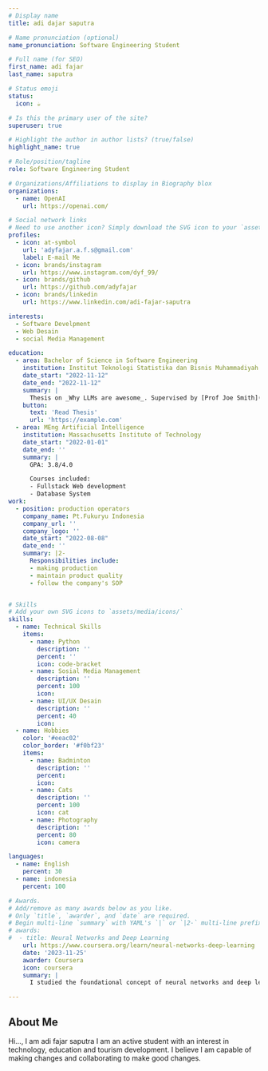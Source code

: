 ```yaml
---
# Display name
title: adi dajar saputra

# Name pronunciation (optional)
name_pronunciation: Software Engineering Student 

# Full name (for SEO)
first_name: adi fajar
last_name: saputra

# Status emoji
status:
  icon: ☕️

# Is this the primary user of the site?
superuser: true

# Highlight the author in author lists? (true/false)
highlight_name: true

# Role/position/tagline
role: Software Engineering Student

# Organizations/Affiliations to display in Biography blox
organizations:
  - name: OpenAI
    url: https://openai.com/

# Social network links
# Need to use another icon? Simply download the SVG icon to your `assets/media/icons/` folder.
profiles:
  - icon: at-symbol
    url: 'adyfajar.a.f.s@gmail.com'
    label: E-mail Me
  - icon: brands/instagram
    url: https://www.instagram.com/dyf_99/
  - icon: brands/github
    url: https://github.com/adyfajar
  - icon: brands/linkedin
    url: https://www.linkedin.com/adi-fajar-saputra

interests:
  - Software Develpment
  - Web Desain
  - social Media Management

education:
  - area: Bachelor of Science in Software Engineering
    institution: Institut Teknologi Statistika dan Bisnis Muhammadiyah Semarang
    date_start: "2022-11-12"
    date_end: "2022-11-12"
    summary: |
      Thesis on _Why LLMs are awesome_. Supervised by [Prof Joe Smith](https://example.com). Presented papers at 5 IEEE conferences with the contributions being published in 2 Springer journals.
    button:
      text: 'Read Thesis'
      url: 'https://example.com'
  - area: MEng Artificial Intelligence
    institution: Massachusetts Institute of Technology
    date_start: "2022-01-01"
    date_end: ''
    summary: |
      GPA: 3.8/4.0

      Courses included:
      - Fullstack Web development
      - Database System
work:
  - position: production operators
    company_name: Pt.Fukuryu Indonesia
    company_url: ''
    company_logo: ''
    date_start: "2022-08-08"
    date_end: ''
    summary: |2-
      Responsibilities include:
      - making production
      - maintain product quality
      - follow the company's SOP


# Skills
# Add your own SVG icons to `assets/media/icons/`
skills:
  - name: Technical Skills
    items:
      - name: Python
        description: ''
        percent: ''
        icon: code-bracket
      - name: Sosial Media Management
        description: ''
        percent: 100
        icon: 
      - name: UI/UX Desain
        description: ''
        percent: 40
        icon:  
  - name: Hobbies
    color: '#eeac02'
    color_border: '#f0bf23'
    items:
      - name: Badminton
        description: ''
        percent: 
        icon: 
      - name: Cats
        description: ''
        percent: 100
        icon: cat
      - name: Photography
        description: ''
        percent: 80
        icon: camera

languages:
  - name: English
    percent: 30
  - name: indonesia
    percent: 100

# Awards.
# Add/remove as many awards below as you like.
# Only `title`, `awarder`, and `date` are required.
# Begin multi-line `summary` with YAML's `|` or `|2-` multi-line prefix and indent 2 spaces below.
# awards:
#  - title: Neural Networks and Deep Learning
    url: https://www.coursera.org/learn/neural-networks-deep-learning
    date: '2023-11-25'
    awarder: Coursera
    icon: coursera
    summary: |
      I studied the foundational concept of neural networks and deep learning. By the end, I was familiar with the significant technological trends driving the rise of deep learning; build, train, and apply fully connected deep neural networks; implement efficient (vectorized) neural networks; identify key parameters in a neural network’s architecture; and apply deep learning to your own applications. 

---
```


## About Me
Hi..., I am adi fajar saputra I am an active student with an interest in technology, education and tourism development. I believe I am capable of making changes and collaborating to make good changes.